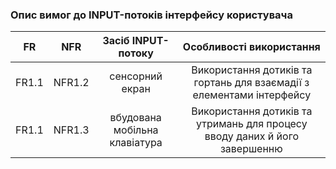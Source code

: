 ### Опис вимог до INPUT-потоків інтерфейсу користувача

| FR | NFR | Засіб INPUT-потоку | Особливості використання |
|:--:|:---:|:------------------:|:------------------------:|
| FR1.1 | NFR1.2 | сенсорний екран | Використання дотиків та гортань для взаємадії з елементами інтерфейсу |
| FR1.1 | NFR1.3 | вбудована мобільна клавіатура | Використання дотиків та утримань для процесу вводу даних й його завершенню |